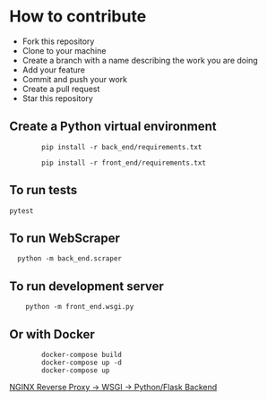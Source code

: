 # How to contribute

- Fork this repository
- Clone to your machine
- Create a branch with a name describing the work you are doing
- Add your feature
- Commit and push your work
- Create a pull request
- Star this repository

## Create a Python virtual environment

            pip install -r back_end/requirements.txt

            pip install -r front_end/requirements.txt

## To run tests

    pytest

## To run WebScraper

      python -m back_end.scraper

## To run development server

        python -m front_end.wsgi.py

## Or with Docker

            docker-compose build
            docker-compose up -d
            docker-compose up

[NGINX Reverse Proxy -> WSGI -> Python/Flask Backend](https://github.com/docker/awesome-compose/tree/master/nginx-wsgi-flask#nginx-reverse-proxy---wsgi---pythonflask-backend)
